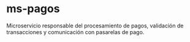 # ms-pagos
Microservicio responsable del procesamiento de pagos, validación de transacciones y comunicación con pasarelas de pago.
